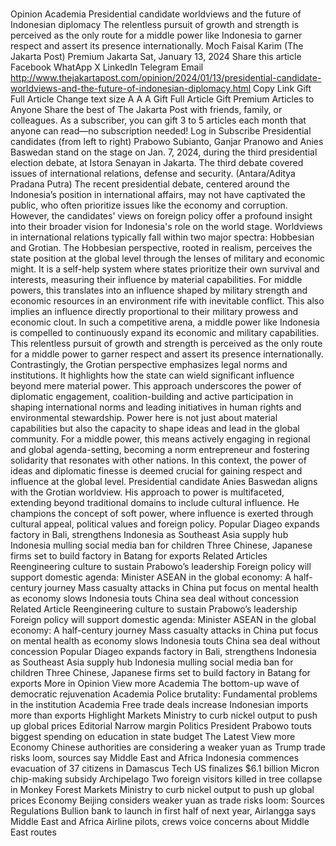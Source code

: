 # 

Opinion
Academia
Presidential candidate worldviews and the future of Indonesian diplomacy
The relentless pursuit of growth and strength is perceived as the only route for a middle power like Indonesia to garner respect and assert its presence internationally.
Moch Faisal Karim
(The Jakarta Post)
Premium
Jakarta
Sat, January 13, 2024
Share this article
Facebook
WhatApp
X
LinkedIn
Telegram
Email
http://www.thejakartapost.com/opinion/2024/01/13/presidential-candidate-worldviews-and-the-future-of-indonesian-diplomacy.html
Copy Link
Gift Full Article
Change text size
A
A
A
Gift Full Article
Gift Premium Articles
to Anyone
Share the best of The Jakarta Post with friends, family, or colleagues. As a subscriber, you can gift 3 to 5 articles each month that anyone can read—no subscription needed!
Log in
Subscribe
Presidential candidates (from left to right) Prabowo Subianto, Ganjar Pranowo and Anies Baswedan stand on the stage on Jan. 7, 2024, during the third presidential election debate, at Istora Senayan in Jakarta. The third debate covered issues of international relations, defense and security. (Antara/Aditya Pradana Putra)
The recent presidential debate, centered around the Indonesia’s position in international affairs, may not have captivated the public, who often prioritize issues like the economy and corruption. However, the candidates' views on foreign policy offer a profound insight into their broader vision for Indonesia's role on the world stage.
Worldviews in international relations typically fall within two major spectra: Hobbesian and Grotian. The Hobbesian perspective, rooted in realism, perceives the state position at the global level through the lenses of military and economic might. It is a self-help system where states prioritize their own survival and interests, measuring their influence by material capabilities.
For middle powers, this translates into an influence shaped by military strength and economic resources in an environment rife with inevitable conflict. This also implies an influence directly proportional to their military prowess and economic clout.
In such a competitive arena, a middle power like Indonesia is compelled to continuously expand its economic and military capabilities. This relentless pursuit of growth and strength is perceived as the only route for a middle power to garner respect and assert its presence internationally.
Contrastingly, the Grotian perspective emphasizes legal norms and institutions. It highlights how the state can wield significant influence beyond mere material power. This approach underscores the power of diplomatic engagement, coalition-building and active participation in shaping international norms and leading initiatives in human rights and environmental stewardship.
Power here is not just about material capabilities but also the capacity to shape ideas and lead in the global community. For a middle power, this means actively engaging in regional and global agenda-setting, becoming a norm entrepreneur and fostering solidarity that resonates with other nations. In this context, the power of ideas and diplomatic finesse is deemed crucial for gaining respect and influence at the global level.
Presidential candidate
Anies Baswedan
aligns with the Grotian worldview. His approach to power is multifaceted, extending beyond traditional domains to include cultural influence. He champions the concept of soft power, where influence is exerted through cultural appeal, political values and foreign policy.
Popular
Diageo expands factory in Bali, strengthens Indonesia as Southeast Asia supply hub
Indonesia mulling social media ban for children
Three Chinese, Japanese firms set to build factory in Batang for exports
Related Articles
Reengineering culture to sustain Prabowo’s leadership
Foreign policy will support domestic agenda: Minister
ASEAN in the global economy: A half-century journey
Mass casualty attacks in China put focus on mental health as economy slows
Indonesia touts China sea deal without concession
Related Article
Reengineering culture to sustain Prabowo’s leadership
Foreign policy will support domestic agenda: Minister
ASEAN in the global economy: A half-century journey
Mass casualty attacks in China put focus on mental health as economy slows
Indonesia touts China sea deal without concession
Popular
Diageo expands factory in Bali, strengthens Indonesia as Southeast Asia supply hub
Indonesia mulling social media ban for children
Three Chinese, Japanese firms set to build factory in Batang for exports
More in Opinion
View more
Academia
The bottom-up wave of democratic rejuvenation
Academia
Police brutality: Fundamental problems in the institution
Academia
Free trade deals increase Indonesian imports more than exports
Highlight
Markets
Ministry to curb nickel output to push up global prices
Editorial
Narrow margin
Politics
President Prabowo touts biggest spending on education in state budget
The Latest
View more
Economy
Chinese authorities are considering a weaker yuan as Trump trade risks loom, sources say
Middle East and Africa
Indonesia commences evacuation of 37 citizens in Damascus
Tech
US finalizes $6.1 billion Micron chip-making subsidy
Archipelago
Two foreign visitors killed in tree collapse in Monkey Forest
Markets
Ministry to curb nickel output to push up global prices
Economy
Beijing considers weaker yuan as trade risks loom: Sources
Regulations
Bullion bank to launch in first half of next year, Airlangga says
Middle East and Africa
Airline pilots, crews voice concerns about Middle East routes